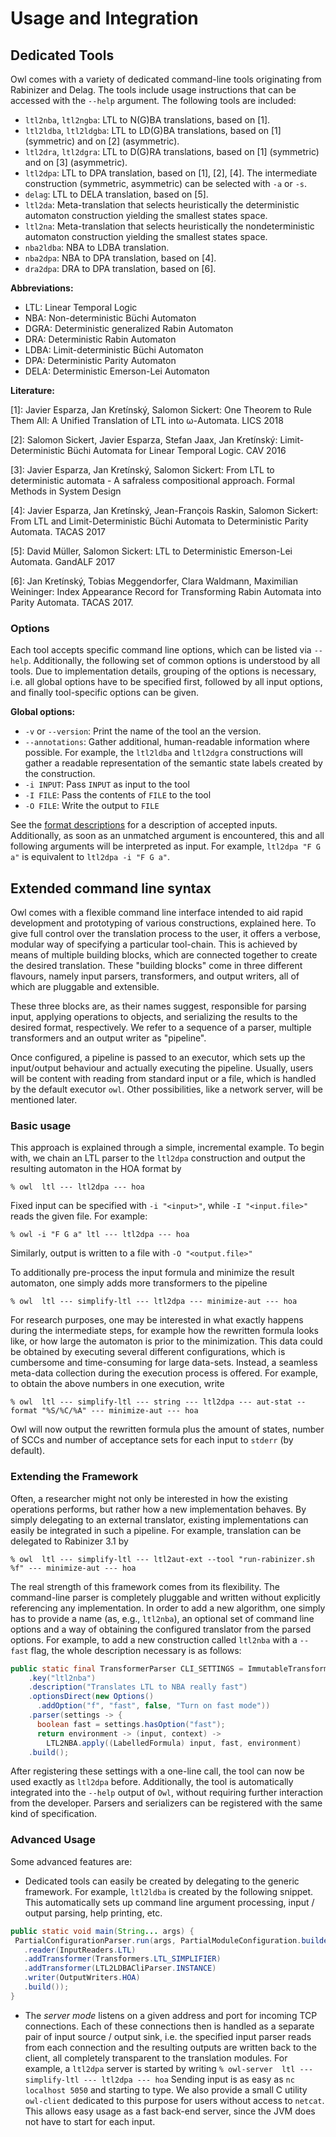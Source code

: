 # Usage and Integration

## Dedicated Tools

Owl comes with a variety of dedicated command-line tools originating from Rabinizer and Delag. The tools include usage instructions that can be accessed with the `--help` argument. The following tools are included:

  * `ltl2nba`, `ltl2ngba`: LTL to N(G)BA translations, based on [1].
  * `ltl2ldba`, `ltl2ldgba`: LTL to LD(G)BA translations, based on [1] (symmetric) and on [2] (asymmetric).
  * `ltl2dra`, `ltl2dgra`: LTL to D(G)RA translations, based on [1] (symmetric) and on [3] (asymmetric).
  * `ltl2dpa`: LTL to DPA translation, based on [1], [2], [4]. The intermediate construction (symmetric, asymmetric) can be selected with `-a` or `-s`.
  * `delag`: LTL to DELA translation, based on [5].
  * `ltl2da`: Meta-translation that selects heuristically the deterministic automaton construction yielding the smallest states space.
  * `ltl2na`: Meta-translation that selects heuristically the nondeterministic automaton construction yielding the smallest states space.
  * `nba2ldba`: NBA to LDBA translation.
  * `nba2dpa`: NBA to DPA translation, based on [4].
  * `dra2dpa`: DRA to DPA translation, based on [6].

__Abbreviations:__

  * LTL: Linear Temporal Logic
  * NBA: Non-deterministic Büchi Automaton
  * DGRA: Deterministic generalized Rabin Automaton
  * DRA: Deterministic Rabin Automaton
  * LDBA: Limit-deterministic Büchi Automaton
  * DPA: Deterministic Parity Automaton
  * DELA: Deterministic Emerson-Lei Automaton

__Literature:__

[1]: Javier Esparza, Jan Kretínský, Salomon Sickert:
     One Theorem to Rule Them All: A Unified Translation of LTL into ω-Automata. LICS 2018

[2]: Salomon Sickert, Javier Esparza, Stefan Jaax, Jan Kretínský:
     Limit-Deterministic Büchi Automata for Linear Temporal Logic. CAV 2016

[3]: Javier Esparza, Jan Kretínský, Salomon Sickert:
     From LTL to deterministic automata - A safraless compositional approach. Formal Methods in System Design

[4]: Javier Esparza, Jan Kretínský, Jean-François Raskin, Salomon Sickert:
     From LTL and Limit-Deterministic Büchi Automata to Deterministic Parity Automata. TACAS 2017

[5]: David Müller, Salomon Sickert:
     LTL to Deterministic Emerson-Lei Automata. GandALF 2017

[6]: Jan Kretínský, Tobias Meggendorfer, Clara Waldmann, Maximilian Weininger:
     Index Appearance Record for Transforming Rabin Automata into Parity Automata. TACAS 2017.

### Options

Each tool accepts specific command line options, which can be listed via `--help`. Additionally, the following set of common options is understood by all tools. Due to implementation details, grouping of the options is necessary, i.e. all global options have to be specified first, followed by all input options, and finally tool-specific options can be given.

__Global options:__
  * `-v` or `--version`: Print the name of the tool an the version.
  * `--annotations`: Gather additional, human-readable information where possible. For example, the `ltl2ldba` and `ltl2dgra` constructions will gather a readable representation of the semantic state labels created by the construction.
  * `-i INPUT`: Pass `INPUT` as input to the tool
  * `-I FILE`: Pass the contents of `FILE` to the tool
  * `-O FILE`: Write the output to `FILE`
   
See the [format descriptions](FORMATS.md) for a description of accepted inputs. Additionally, as soon as an unmatched argument is encountered, this and all following arguments will be interpreted as input. For example, `ltl2dpa "F G a"` is equivalent to `ltl2dpa -i "F G a"`.

## Extended command line syntax

Owl comes with a flexible command line interface intended to aid rapid development and prototyping of various constructions, explained here.
To give full control over the translation process to the user, it offers a verbose, modular way of specifying a particular tool-chain.
This is achieved by means of multiple building blocks, which are connected together to create the desired translation.
These "building blocks" come in three different flavours, namely input parsers, transformers, and output writers, all of which are pluggable and extensible.

These three blocks are, as their names suggest, responsible for parsing input, applying operations to objects, and serializing the results to the desired format, respectively.
We refer to a sequence of a parser, multiple transformers and an output writer as "pipeline".

Once configured, a pipeline is passed to an executor, which sets up the input/output behaviour and actually executing the pipeline.
Usually, users will be content with reading from standard input or a file, which is handled by the default executor `owl`.
Other possibilities, like a network server, will be mentioned later.

### Basic usage

This approach is explained through a simple, incremental example.
To begin with, we chain an LTL parser to the `ltl2dpa` construction and output the resulting automaton in the HOA format by

```
% owl  ltl --- ltl2dpa --- hoa
```

Fixed input can be specified with `-i "<input>"`, while `-I "<input.file>"` reads the given file. For example:

```
% owl -i "F G a" ltl --- ltl2dpa --- hoa
```

Similarly, output is written to a file with `-O "<output.file>"`

To additionally pre-process the input formula and minimize the result automaton, one simply adds more transformers to the pipeline

```
% owl  ltl --- simplify-ltl --- ltl2dpa --- minimize-aut --- hoa
```

For research purposes, one may be interested in what exactly happens during the intermediate steps, for example how the rewritten formula looks like, or how large the automaton is prior to the minimization.
This data could be obtained by executing several different configurations, which is cumbersome and time-consuming for large data-sets.
Instead, a seamless meta-data collection during the execution process is offered.
For example, to obtain the above numbers in one execution, write

```
% owl  ltl --- simplify-ltl --- string --- ltl2dpa --- aut-stat --format "%S/%C/%A" --- minimize-aut --- hoa
```

Owl will now output the rewritten formula plus the amount of states, number of SCCs and number of acceptance sets for each input to `stderr` (by default).

### Extending the Framework

Often, a researcher might not only be interested in how the existing operations performs, but rather how a new implementation behaves.
By simply delegating to an external translator, existing implementations can easily be integrated in such a pipeline.
For example, translation can be delegated to Rabinizer 3.1 by

```
% owl  ltl --- simplify-ltl --- ltl2aut-ext --tool "run-rabinizer.sh %f" --- minimize-aut --- hoa
```

The real strength of this framework comes from its flexibility.
The command-line parser is completely pluggable and written without explicitly referencing any implementation.
In order to add a new algorithm, one simply has to provide a name (as, e.g., `ltl2nba`), an optional set of command line options and a way of obtaining the configured translator from the parsed options.
For example, to add a new construction called `ltl2nba` with a `--fast` flag, the whole description necessary is as follows:

```java
public static final TransformerParser CLI_SETTINGS = ImmutableTransformerParser.builder()
    .key("ltl2nba")
    .description("Translates LTL to NBA really fast")
    .optionsDirect(new Options()
      .addOption("f", "fast", false, "Turn on fast mode"))
    .parser(settings -> {
      boolean fast = settings.hasOption("fast");
      return environment -> (input, context) ->
        LTL2NBA.apply((LabelledFormula) input, fast, environment)
    .build();
```

After registering these settings with a one-line call, the tool can now be used exactly as `ltl2dpa` before.
Additionally, the tool is automatically integrated into the `--help` output of `Owl`, without requiring further interaction from the developer.
Parsers and serializers can be registered with the same kind of specification.

### Advanced Usage

Some advanced features are:

  * Dedicated tools can easily be created by delegating to the generic framework.
    For example, `ltl2ldba` is created by the following snippet. This automatically sets up command line argument processing, input / output parsing, help printing, etc.

```java
public static void main(String... args) {
 PartialConfigurationParser.run(args, PartialModuleConfiguration.builder("ltl2ldba")
   .reader(InputReaders.LTL)
   .addTransformer(Transformers.LTL_SIMPLIFIER)
   .addTransformer(LTL2LDBACliParser.INSTANCE)
   .writer(OutputWriters.HOA)
   .build());
}
```

  * The *server mode* listens on a given address and port for incoming TCP connections.
    Each of these connections then is handled as a separate pair of input source / output sink, i.e. the specified input parser reads from each connection and the resulting outputs are written back to the client, all completely transparent to the translation modules.
    For example, a `ltl2dpa` server is started by writing
    `% owl-server  ltl --- simplify-ltl --- ltl2dpa --- hoa`
    Sending input is as easy as `nc localhost 5050` and starting to type.
    We also provide a small C utility `owl-client` dedicated to this purpose for users without access to `netcat`.
    This allows easy usage as a fast back-end server, since the JVM does not have to start for each input.
